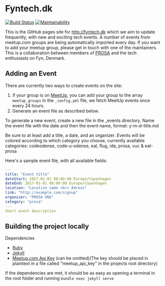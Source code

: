 # Fyntech.dk
[![Build Status](https://travis-ci.org/fyntech/fyntech.svg?branch=master)](https://travis-ci.org/fyntech/fyntech) [![Maintainability](https://api.codeclimate.com/v1/badges/8f371b40ab2fda789abf/maintainability)](https://codeclimate.com/github/fyntech/fyntech/maintainability)

This is the GitHub pages site for http://fyntech.dk which we aim to update frequently, with new and exciting tech events. A number of events from meetup.com groups are being automatically imported every day. If you want to add your meetup group, please get in touch with one of the maintainers.
This is a collaboration between members of [PROSA](http://prosa.dk) and the tech enthusiasts on Fyn, Denmark.  

## Adding an Event
There are currently two ways to create events on the site:
1. If your group is on [MeetUp](http://meetup.com), you can add your group to the array `meetup_groups` in the `_config.yml` file, we fetch MeetUp events once every 24 hours.
2. Generate an event file as described below.

To generate a new event, create a new file in the _events directory. 
Name the event file with the date and then the event name, format: y-m-d-title.md

Be sure to at least add a title, a date, and an organizer.
Events will be colored according to which category you choose, currently available categories:
codeodense, code-u-odense, eal, flug, ida, prosa, vuc & eal-prosa

Here's a sample event file, with all available fields:
```yaml
---
title: "Event title"
dateStart: 2017-01-01 00:00:00 Europe/Copenhagen
dateEnd: 2017-01-01 00:00:00 Europe/Copenhagen
location: "Location name <br> Adress"
link: "http://example.com/signup"
organizer: "PROSA UNG"
category: "prosa"
---
Short event description
```

## Building the project locally
Dependencies
* [Ruby](https://www.ruby-lang.org/en/)
* [Jekyll](https://jekyllrb.com/)
* [Meetup.com Api Key](www.meetup.com/meetup_api/key/) (can be omitted)(The key should be placed in plaintext in a file called "meetup_api_key" in the projects root directory)

If the dependencies are met, it should be as easy as opening a terminal in the root folder and running `bundle exec jekyll serve`

